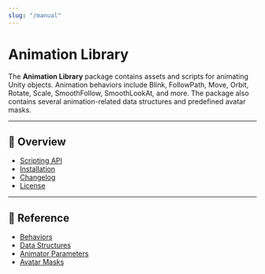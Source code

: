 ```yaml
---
slug: "/manual"
---
```


# Animation Library

The **Animation Library** package contains assets and scripts for animating Unity objects. Animation behaviors include Blink, FollowPath, Move, Orbit, Rotate, Scale, SmoothFollow, SmoothLookAt, and more. The package also contains several animation-related data structures and predefined avatar masks.

<hr/>

## 📌 Overview

- [Scripting API](/api/Zigurous.Animation)
- [Installation](/manual/installation)
- [Changelog](/changelog)
- [License](/license)

<hr/>

## 📖 Reference

- [Behaviors](/manual/behaviors)
- [Data Structures](/manual/data-structures)
- [Animator Parameters](/manual/animator-parameters)
- [Avatar Masks](/manual/avatar-masks)
